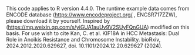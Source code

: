 This code applies to R version 4.4.0. The runtime example data comes from ENCODE database (https://www.encodeproject.org/ , ENCSR717ZZW), please download it by yourself. Inspired by (https://mp.weixin.qq.com/s/yiGUA1auUv9V2SUyFQnGUA) modified on this basis. For use wish to cite Kan, C. et al. KIF18A in HCC Metastasis: Dual Role in Anoikis Resistance and Chromosome Instability. bioRxiv, 2024.2012.2020.629627, doi. 10.1101/2024.12.20.629627 (2024).
